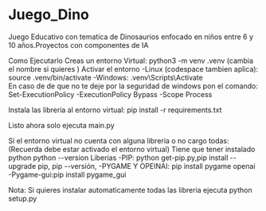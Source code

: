 # Juego_Dino
Juego Educativo con tematica de Dinosaurios enfocado en niños entre 6 y 10 años.Proyectos con componentes de IA


Como Ejecutarlo
Creas un entorno Virtual: python3 -m venv .venv (cambia el nombre si quieres )
Activar el entorno
-Linux (codespace tambien aplica):
source .venv/bin/activate
-Windows: 
.venv\Scripts\Activate    
En caso de de que no te deje por la seguridad de windows pon el comando:
Set-ExecutionPolicy -ExecutionPolicy Bypass -Scope Process

Instala las libreria al entorno virtual: pip install -r requirements.txt

Listo ahora solo ejecuta main.py 


Si el entorno virtual no cuenta con alguna libreria o no cargo todas:
(Recuerda debe estar activado el entorno virtual)
Tiene que tener instalado python python --version
Liberias
-PIP: python get-pip.py,pip install --upgrade pip, pip --versión,
-PYGAME Y OPEINAI: pip install pygame openai
-Pygame-gui:pip install pygame_gui

Nota: Si quieres instalar automaticamente todas las libreria ejecuta python setup.py 